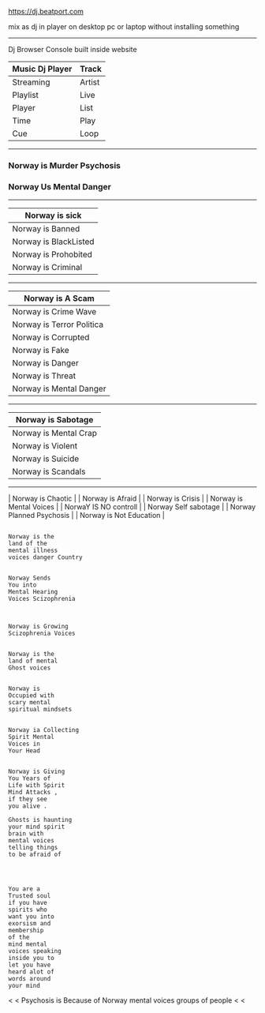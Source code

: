 https://dj.beatport.com

mix as dj in player on desktop pc or laptop
without installing something

--------

Dj Browser Console
built inside website


| Music Dj Player | Track |
|-----------------| ------|
| Streaming       | Artist |
| Playlist        | Live |
| Player          | List |
| Time            | Play |
| Cue             | Loop |


--------------------


### Norway is Murder Psychosis
### Norway Us Mental Danger


--------------------

| Norway is sick | 
| ---------------|
| Norway is Banned |
| Norway is BlackListed |
| Norway is Prohobited |
| Norway is Criminal |


-----------------

| Norway is A Scam | 
| ---------------|
| Norway is Crime Wave |
| Norway is Terror Politica |
| Norway is Corrupted |
| Norway is Fake  |
| Norway is Danger |
| Norway is Threat |
| Norway is Mental Danger |

-------------------

| Norway is Sabotage | 
| ---------------|
| Norway is Mental Crap |
| Norway is Violent |
| Norway is Suicide |
| Norway is Scandals |


-----------------

| Norway is Chaotic |
| Norway is Afraid |
| Norway is Crisis |
| Norway is Mental Voices |
| NorwaY IS NO controll |
| Norway Self sabotage |
| Norway Planned Psychosis |
| Norway is Not Education |



```

Norway is the
land of the
mental illness
voices danger Country

```



```

Norway Sends
You into
Mental Hearing
Voices Scizophrenia

```


```


Norway is Growing
Scizophrenia Voices

```

```

Norway is the
land of mental
Ghost voices

```


```

Norway is
Occupied with
scary mental
spiritual mindsets

```

```

Norway ia Collecting
Spirit Mental
Voices in 
Your Head

```


```

Norway is Giving
You Years of
Life with Spirit
Mind Attacks ,
if they see
you alive .

Ghosts is haunting
your mind spirit
brain with
mental voices
telling things
to be afraid of



```





```

You are a
Trusted soul
if you have
spirits who
want you into
exorsism and
membership
of the
mind mental
voices speaking
inside you to
let you have
heard alot of
words around
your mind

```


<
< Psychosis is Because of Norway mental voices groups of people
<
<









